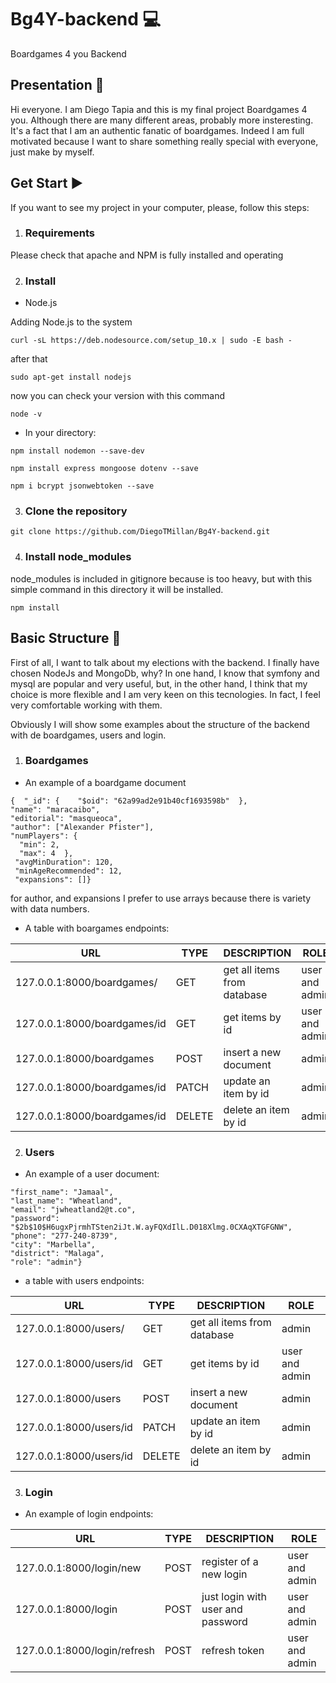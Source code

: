 # Bg4Y-backend :computer:
Boardgames 4 you Backend

## Presentation :green_book:
Hi everyone. I am Diego Tapia and this is my final project Boardgames 4 you. Although there are many different areas, probably more insteresting.
It's a fact that I am an authentic fanatic of boardgames.
Indeed I am full motivated because I want to share something really special with everyone, just make by myself.

## Get Start :arrow_forward:

If you want to see my project in your computer, please, follow this steps:

  1. ### Requirements

Please check that apache and NPM is fully installed and operating

  2. ### Install

  - Node.js

Adding Node.js to the system

```
curl -sL https://deb.nodesource.com/setup_10.x | sudo -E bash -
```

after that

```
sudo apt-get install nodejs
```

now you can check your version with this command

```
node -v
```

  - In your directory:

```
npm install nodemon --save-dev
```
```
npm install express mongoose dotenv --save
```
```
npm i bcrypt jsonwebtoken --save
```

  3. ### Clone the repository

```
git clone https://github.com/DiegoTMillan/Bg4Y-backend.git
```

  4. ### Install node_modules

node_modules is included in gitignore because is too heavy, but with this simple command in this directory it will be installed.

```
npm install
```

## Basic Structure :bookmark_tabs:

First of all, I want to talk about my elections with the backend. I finally have chosen NodeJs and MongoDb, why?
In one hand, I know that symfony and mysql are popular
and very useful, but, in the other hand, I think that my choice is more flexible and I am very keen on this tecnologies. 
In fact, I feel very comfortable working with them.

Obviously I will show some examples about the structure of the backend with de boardgames, users and login.

  1. ### Boardgames

  - An example of a boardgame document

```
{  "_id": {    "$oid": "62a99ad2e91b40cf1693598b"  },
"name": "maracaibo",
"editorial": "masqueoca",
"author": ["Alexander Pfister"],
"numPlayers": {
  "min": 2,
  "max": 4  },
 "avgMinDuration": 120,
 "minAgeRecommended": 12,
 "expansions": []}
```
for author, and expansions I prefer to use arrays because there is variety with data numbers.

- A table with boargames endpoints:

|URL|TYPE|DESCRIPTION|ROLE|
|---|---|------------|----|
|127.0.0.1:8000/boardgames/|GET|get all items from database|user and admin|
|127.0.0.1:8000/boardgames/id|GET|get items by id|user and admin|
|127.0.0.1:8000/boardgames|POST|insert a new document|admin|
|127.0.0.1:8000/boardgames/id|PATCH|update an item by id|admin|
|127.0.0.1:8000/boardgames/id|DELETE|delete an item by id|admin|

2. ### Users

- An example of a user document:

```{  "_id": {    "$oid": "62b1f8995b79a0732eb33337"  },
"first_name": "Jamaal",
"last_name": "Wheatland",
"email": "jwheatland2@t.co",
"password": "$2b$10$H6ugxPjrmhTSten2iJt.W.ayFQXdIlL.D018Xlmg.0CXAqXTGFGNW",
"phone": "277-240-8739",
"city": "Marbella",
"district": "Malaga",
"role": "admin"}
```
- a table with users endpoints:

|URL|TYPE|DESCRIPTION|ROLE|
|---|---|------------|----|
|127.0.0.1:8000/users/|GET|get all items from database|admin|
|127.0.0.1:8000/users/id|GET|get items by id|user and admin|
|127.0.0.1:8000/users|POST|insert a new document|admin|
|127.0.0.1:8000/users/id|PATCH|update an item by id|admin|
|127.0.0.1:8000/users/id|DELETE|delete an item by id|admin|

3. ### Login 

- An example of login endpoints:

|URL|TYPE|DESCRIPTION|ROLE|
|---|---|------------|----|
|127.0.0.1:8000/login/new|POST|register of a new login|user and admin|
|127.0.0.1:8000/login|POST|just login with user and password|user and admin|
|127.0.0.1:8000/login/refresh|POST|refresh token|user and admin|






    
